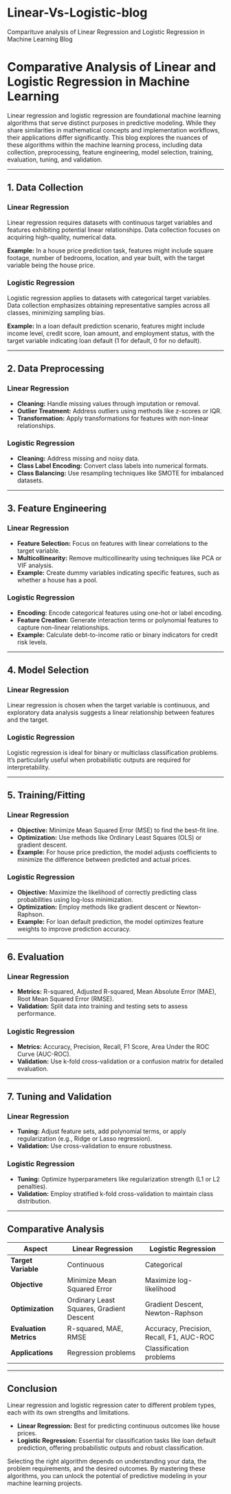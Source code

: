 # Linear-Vs-Logistic-blog
Comparituve analysis of Linear Regression and Logistic Regression in Machine Learning Blog

# Comparative Analysis of Linear and Logistic Regression in Machine Learning

Linear regression and logistic regression are foundational machine learning algorithms that serve distinct purposes in predictive modeling. While they share similarities in mathematical concepts and implementation workflows, their applications differ significantly. This blog explores the nuances of these algorithms within the machine learning process, including data collection, preprocessing, feature engineering, model selection, training, evaluation, tuning, and validation.

---

## 1. Data Collection

### Linear Regression
Linear regression requires datasets with continuous target variables and features exhibiting potential linear relationships. Data collection focuses on acquiring high-quality, numerical data.

**Example:** In a house price prediction task, features might include square footage, number of bedrooms, location, and year built, with the target variable being the house price.

### Logistic Regression
Logistic regression applies to datasets with categorical target variables. Data collection emphasizes obtaining representative samples across all classes, minimizing sampling bias.

**Example:** In a loan default prediction scenario, features might include income level, credit score, loan amount, and employment status, with the target variable indicating loan default (1 for default, 0 for no default).

---

## 2. Data Preprocessing

### Linear Regression
- **Cleaning:** Handle missing values through imputation or removal.
- **Outlier Treatment:** Address outliers using methods like z-scores or IQR.
- **Transformation:** Apply transformations for features with non-linear relationships.

### Logistic Regression
- **Cleaning:** Address missing and noisy data.
- **Class Label Encoding:** Convert class labels into numerical formats.
- **Class Balancing:** Use resampling techniques like SMOTE for imbalanced datasets.

---

## 3. Feature Engineering

### Linear Regression
- **Feature Selection:** Focus on features with linear correlations to the target variable.
- **Multicollinearity:** Remove multicollinearity using techniques like PCA or VIF analysis.
- **Example:** Create dummy variables indicating specific features, such as whether a house has a pool.

### Logistic Regression
- **Encoding:** Encode categorical features using one-hot or label encoding.
- **Feature Creation:** Generate interaction terms or polynomial features to capture non-linear relationships.
- **Example:** Calculate debt-to-income ratio or binary indicators for credit risk levels.

---

## 4. Model Selection

### Linear Regression
Linear regression is chosen when the target variable is continuous, and exploratory data analysis suggests a linear relationship between features and the target.

### Logistic Regression
Logistic regression is ideal for binary or multiclass classification problems. It’s particularly useful when probabilistic outputs are required for interpretability.

---

## 5. Training/Fitting

### Linear Regression
- **Objective:** Minimize Mean Squared Error (MSE) to find the best-fit line.
- **Optimization:** Use methods like Ordinary Least Squares (OLS) or gradient descent.
- **Example:** For house price prediction, the model adjusts coefficients to minimize the difference between predicted and actual prices.

### Logistic Regression
- **Objective:** Maximize the likelihood of correctly predicting class probabilities using log-loss minimization.
- **Optimization:** Employ methods like gradient descent or Newton-Raphson.
- **Example:** For loan default prediction, the model optimizes feature weights to improve prediction accuracy.

---

## 6. Evaluation

### Linear Regression
- **Metrics:** R-squared, Adjusted R-squared, Mean Absolute Error (MAE), Root Mean Squared Error (RMSE).
- **Validation:** Split data into training and testing sets to assess performance.

### Logistic Regression
- **Metrics:** Accuracy, Precision, Recall, F1 Score, Area Under the ROC Curve (AUC-ROC).
- **Validation:** Use k-fold cross-validation or a confusion matrix for detailed evaluation.

---

## 7. Tuning and Validation

### Linear Regression
- **Tuning:** Adjust feature sets, add polynomial terms, or apply regularization (e.g., Ridge or Lasso regression).
- **Validation:** Use cross-validation to ensure robustness.

### Logistic Regression
- **Tuning:** Optimize hyperparameters like regularization strength (L1 or L2 penalties).
- **Validation:** Employ stratified k-fold cross-validation to maintain class distribution.

---

## Comparative Analysis

| **Aspect**             | **Linear Regression**                            | **Logistic Regression**                          |
|------------------------|-----------------------------------------------|------------------------------------------------|
| **Target Variable**    | Continuous                                    | Categorical                                   |
| **Objective**          | Minimize Mean Squared Error                  | Maximize log-likelihood                       |
| **Optimization**       | Ordinary Least Squares, Gradient Descent      | Gradient Descent, Newton-Raphson             |
| **Evaluation Metrics** | R-squared, MAE, RMSE                         | Accuracy, Precision, Recall, F1, AUC-ROC     |
| **Applications**       | Regression problems                          | Classification problems                       |

---

## Conclusion

Linear regression and logistic regression cater to different problem types, each with its own strengths and limitations.

- **Linear Regression:** Best for predicting continuous outcomes like house prices.
- **Logistic Regression:** Essential for classification tasks like loan default prediction, offering probabilistic outputs and robust classification.

Selecting the right algorithm depends on understanding your data, the problem requirements, and the desired outcomes. By mastering these algorithms, you can unlock the potential of predictive modeling in your machine learning projects.
